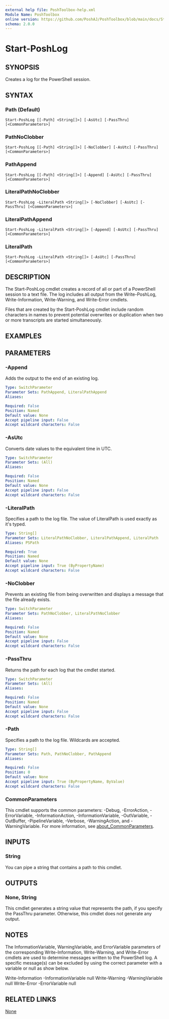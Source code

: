 ```yaml
---
external help file: PoshToolbox-help.xml
Module Name: PoshToolbox
online version: https://github.com/PoshAJ/PoshToolbox/blob/main/docs/Start-PoshLog.md
schema: 2.0.0
---
```


# Start-PoshLog

## SYNOPSIS
Creates a log for the PowerShell session.

## SYNTAX

### Path (Default)
```
Start-PoshLog [[-Path] <String[]>] [-AsUtc] [-PassThru] [<CommonParameters>]
```

### PathNoClobber
```
Start-PoshLog [[-Path] <String[]>] [-NoClobber] [-AsUtc] [-PassThru] [<CommonParameters>]
```

### PathAppend
```
Start-PoshLog [[-Path] <String[]>] [-Append] [-AsUtc] [-PassThru] [<CommonParameters>]
```

### LiteralPathNoClobber
```
Start-PoshLog -LiteralPath <String[]> [-NoClobber] [-AsUtc] [-PassThru] [<CommonParameters>]
```

### LiteralPathAppend
```
Start-PoshLog -LiteralPath <String[]> [-Append] [-AsUtc] [-PassThru] [<CommonParameters>]
```

### LiteralPath
```
Start-PoshLog -LiteralPath <String[]> [-AsUtc] [-PassThru] [<CommonParameters>]
```

## DESCRIPTION
The Start-PoshLog cmdlet creates a record of all or part of a PowerShell session to a text file. The log includes all output from the Write-PoshLog, Write-Information, Write-Warning, and Write-Error cmdlets.

Files that are created by the Start-PoshLog cmdlet include random characters in names to prevent potential overwrites or duplication when two or more transcripts are started simultaneously.

## EXAMPLES

## PARAMETERS

### -Append
Adds the output to the end of an existing log.

```yaml
Type: SwitchParameter
Parameter Sets: PathAppend, LiteralPathAppend
Aliases:

Required: False
Position: Named
Default value: None
Accept pipeline input: False
Accept wildcard characters: False
```

### -AsUtc
Converts date values to the equivalent time in UTC.

```yaml
Type: SwitchParameter
Parameter Sets: (All)
Aliases:

Required: False
Position: Named
Default value: None
Accept pipeline input: False
Accept wildcard characters: False
```

### -LiteralPath
Specifies a path to the log file. The value of LiteralPath is used exactly as it's typed.

```yaml
Type: String[]
Parameter Sets: LiteralPathNoClobber, LiteralPathAppend, LiteralPath
Aliases: PSPath

Required: True
Position: Named
Default value: None
Accept pipeline input: True (ByPropertyName)
Accept wildcard characters: False
```

### -NoClobber
Prevents an existing file from being overwritten and displays a message that the file already exists.

```yaml
Type: SwitchParameter
Parameter Sets: PathNoClobber, LiteralPathNoClobber
Aliases:

Required: False
Position: Named
Default value: None
Accept pipeline input: False
Accept wildcard characters: False
```

### -PassThru
Returns the path for each log that the cmdlet started.

```yaml
Type: SwitchParameter
Parameter Sets: (All)
Aliases:

Required: False
Position: Named
Default value: None
Accept pipeline input: False
Accept wildcard characters: False
```

### -Path
Specifies a path to the log file. Wildcards are accepted.

```yaml
Type: String[]
Parameter Sets: Path, PathNoClobber, PathAppend
Aliases:

Required: False
Position: 0
Default value: None
Accept pipeline input: True (ByPropertyName, ByValue)
Accept wildcard characters: False
```

### CommonParameters
This cmdlet supports the common parameters: -Debug, -ErrorAction, -ErrorVariable, -InformationAction, -InformationVariable, -OutVariable, -OutBuffer, -PipelineVariable, -Verbose, -WarningAction, and -WarningVariable. For more information, see [about_CommonParameters](http://go.microsoft.com/fwlink/?LinkID=113216).

## INPUTS

### String
You can pipe a string that contains a path to this cmdlet.

## OUTPUTS

### None, String
This cmdlet generates a string value that represents the path, if you specify the PassThru parameter. Otherwise, this cmdlet does not generate any output.

## NOTES
The InformationVariable, WarningVariable, and ErrorVariable parameters of the corresponding Write-Information, Write-Warning, and Write-Error cmdlets are used to determine messages written to the PowerShell log. A specific message(s) can be excluded by using the correct parameter with a variable or null as show below.

Write-Information -InformationVariable null
Write-Warning -WarningVariable null
Write-Error -ErrorVariable null

## RELATED LINKS

[None]()
